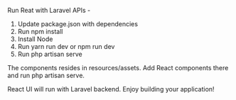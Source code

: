 Run Reat with Laravel APIs - 
1. Update package.json with dependencies
2. Run npm install
3. Install Node
4. Run yarn run dev or npm run dev
5. Run php artisan serve

The components resides in resources/assets. Add React components there
and run php artisan serve.

React UI will run with Laravel backend. Enjoy building your application!